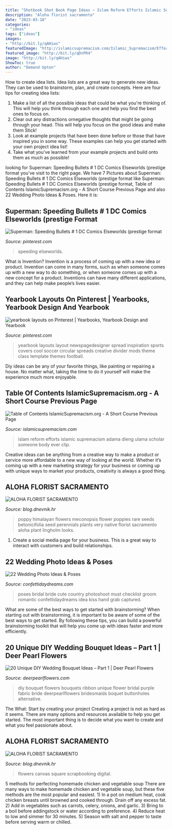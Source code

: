 ```yaml
---
title: "Shotbook Shot Book Page Ideas ~ Islam Reform Efforts Islamic Supremacism Adama Dieng Ulama Scholar Someone Body Ever Clip"
description: "Aloha florist sacramento"
date: "2023-03-18"
categories:
- "ideas"
tags: ["ideas"]
images:
- "http://bit.ly/qAHiws"
featuredImage: "http://islamicsupremacism.com/Islamic_Supremacism/Efforts_To_Reform_Islam_files/imgres.jpg"
featured_image: "http://bit.ly/qDnPR4"
image: "http://bit.ly/qAHiws"
ShowToc: true
author: "Demond Upton"
---
```



How to create idea lists.
Idea lists are a great way to generate new ideas. They can be used to brainstorm, plan, and create concepts. Here are four tips for creating idea lists:
1. Make a list of all the possible ideas that could be what you're thinking of. This will help you think through each one and help you find the best ones to focus on.
2. Clear out any distractions ornegative thoughts that might be going through your head. This will help you focus on the good ideas and make them Stick!
3. Look at example projects that have been done before or those that have inspired you in some way. These examples can help you get started with your own project idea list!
4. Take what you've learned from your example projects and build onto them as much as possible!

	

		
looking for Superman: Speeding Bullets # 1 DC Comics Elseworlds (prestige format you've visit to the right page. We have 7 Pictures about Superman: Speeding Bullets # 1 DC Comics Elseworlds (prestige format like Superman: Speeding Bullets # 1 DC Comics Elseworlds (prestige format, Table of Contents IslamicSupremacism.org - A Short Course Previous Page and also 22 Wedding Photo Ideas &amp; Poses. Here it is:
		
    
## Superman: Speeding Bullets # 1 DC Comics Elseworlds (prestige Format

<img loading=lazy src="https://i.pinimg.com/736x/2b/85/38/2b8538706e9e9d2dae2ce3d5be38ca43.jpg" onerror="this.onerror=null;this.src='https://tse3.mm.bing.net/th?id=OIP.1ZkVYMeJp09H1aoYy51qoQHaLX&amp;pid=15.1';" alt="Superman: Speeding Bullets # 1 DC Comics Elseworlds (prestige format">

_Source: pinterest.com_

>speeding elseworlds. 

	

What is Invention?
Invention is a process of coming up with a new idea or product. Invention can come in many forms, such as when someone comes up with a new way to do something, or when someone comes up with a new concept for a product. Inventions can have many different applications, and they can help make people’s lives easier.

    
## Yearbook Layouts On Pinterest | Yearbooks, Yearbook Design And Yearbook

<img loading=lazy src="https://s-media-cache-ak0.pinimg.com/originals/e5/7a/74/e57a74b74872c616ab108a44a389bfa1.jpg" onerror="this.onerror=null;this.src='https://tse1.mm.bing.net/th?id=OIP.btZzztQcq20JMWjRv8o6MwHaEy&amp;pid=15.1';" alt="yearbook layouts on Pinterest | Yearbooks, Yearbook Design and Yearbook">

_Source: pinterest.com_

>yearbook layouts layout newspagedesigner spread inspiration sports covers cool soccer circular spreads creative divider mods theme class template themes football. 

	

Diy ideas can be any of your favorite things, like painting or repairing a house. No matter what, taking the time to do it yourself will make the experience much more enjoyable.

    
## Table Of Contents IslamicSupremacism.org - A Short Course Previous Page

<img loading=lazy src="http://islamicsupremacism.com/Islamic_Supremacism/Efforts_To_Reform_Islam_files/imgres.jpg" onerror="this.onerror=null;this.src='https://tse3.mm.bing.net/th?id=OIP.EYRMspXoZulhd-_6iy_SJgHaFt&amp;pid=15.1';" alt="Table of Contents IslamicSupremacism.org - A Short Course Previous Page">

_Source: islamicsupremacism.com_

>islam reform efforts islamic supremacism adama dieng ulama scholar someone body ever clip. 

	

Creative ideas can be anything from a creative way to make a product or service more affordable to a new way of looking at the world. Whether it’s coming up with a new marketing strategy for your business or coming up with unique ways to market your products, creativity is always a good thing.

    
## ALOHA FLORIST SACRAMENTO

<img loading=lazy src="http://bit.ly/qAHiws" onerror="this.onerror=null;this.src='https://tse1.mm.bing.net/th?id=OIP.pkPa28lbnlSi_CTRl__zHQAAAA&amp;pid=15.1';" alt="ALOHA FLORIST SACRAMENTO">

_Source: blog.dnevnik.hr_

>poppy himalayan flowers meconopsis flower poppies rare seeds betonicifolia seed perennials plants very native florist sacramento aloha plant lingholm looks. 

	

1. Create a social media page for your business. This is a great way to interact with customers and build relationships.

    
## 22 Wedding Photo Ideas &amp; Poses

<img loading=lazy src="http://www.confettidaydreams.com/wp-content/uploads/2014/04/Powder-Blue-Lace-Succulent-Wedding-Nutcracker-Country-Retreat-020.jpg" onerror="this.onerror=null;this.src='https://tse3.mm.bing.net/th?id=OIP.8xeC8Li4O8T6hHg5hGq_RAHaLH&amp;pid=15.1';" alt="22 Wedding Photo Ideas &amp; Poses">

_Source: confettidaydreams.com_

>poses bridal bride cute country photoshoot must checklist groom romantic confettidaydreams idea kiss hand grab captured. 

	

What are some of the best ways to get started with brainstorming?
When starting out with brainstorming, it is important to be aware of some of the best ways to get started. By following these tips, you can build a powerful brainstorming toolkit that will help you come up with ideas faster and more efficiently.

    
## 20 Unique DIY Wedding Bouquet Ideas – Part 1 | Deer Pearl Flowers

<img loading=lazy src="http://www.deerpearlflowers.com/wp-content/uploads/2014/11/purple-DIY-ribbon-flowers-wedding-bouquets.jpg" onerror="this.onerror=null;this.src='https://tse3.mm.bing.net/th?id=OIP.N997hjr0-O6AYdGcG1bUXQHaLH&amp;pid=15.1';" alt="20 Unique DIY Wedding Bouquet Ideas – Part 1 | Deer Pearl Flowers">

_Source: deerpearlflowers.com_

>diy bouquet flowers bouquets ribbon unique flower bridal purple fabric bride deerpearlflowers bridesmaids boquet buttonholes alternative. 

	

The What: Start by creating your project
Creating a project is not as hard as it seems. There are many options and resources available to help you get started. The most important thing is to decide what you want to create and what you feel passionate about.

    
## ALOHA FLORIST SACRAMENTO

<img loading=lazy src="http://bit.ly/qDnPR4" onerror="this.onerror=null;this.src='https://tse3.mm.bing.net/th?id=OIP.gDbNmunYa9CTHWE5L1ujyQHaFj&amp;pid=15.1';" alt="ALOHA FLORIST SACRAMENTO">

_Source: blog.dnevnik.hr_

>flowers canvas square scrapbooking digital. 

	

5 methods for perfecting homemade chicken and vegetable soup
There are many ways to make homemade chicken and vegetable soup, but these five methods are the most popular and easiest. 1) In a pot on medium heat, cook chicken breasts until browned and cooked through. Drain off any excess fat. 2) Add in vegetables such as carrots, celery, onions, and garlic. 3) Bring to a boil before addingstock or water according to preference. 4) Reduce heat to low and simmer for 30 minutes. 5) Season with salt and pepper to taste before serving warm or chilled.

